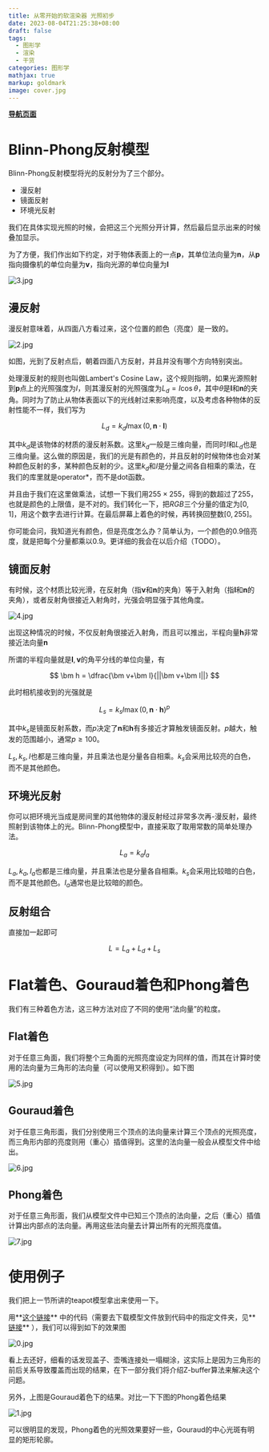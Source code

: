```yaml
---
title: 从零开始的软渲染器 光照初步
date: 2023-08-04T21:25:38+08:00
draft: false
tags:
  - 图形学
  - 渲染
  - 干货
categories: 图形学
mathjax: true
markup: goldmark
image: cover.jpg
---
```


<u>**[导航页面](../从零开始的软渲染器-导航/)**</u>

# Blinn-Phong反射模型

Blinn-Phong反射模型将光的反射分为了三个部分。

- 漫反射
- 镜面反射
- 环境光反射

我们在具体实现光照的时候，会把这三个光照分开计算，然后最后显示出来的时候叠加显示。

为了方便，我们作出如下约定，对于物体表面上的一点$\bm p$，其单位法向量为$\bm n$，从$\bm p$指向摄像机的单位向量为$\bm v$，指向光源的单位向量为$\bm l$

![3.jpg](3.jpg)

## 漫反射

漫反射意味着，从四面八方看过来，这个位置的颜色（亮度）是一致的。

![2.jpg](2.jpg)

如图，光到了反射点后，朝着四面八方反射，并且并没有哪个方向特别突出。

处理漫反射的规则也叫做Lambert's Cosine Law，这个规则指明，如果光源照射到$\bm p$点上的光照强度为$I$，则其漫反射的光照强度为$L_d=I\cos\theta$，其中$\theta$是$\bm l$和$\bm n$的夹角。同时为了防止从物体表面以下的光线射过来影响亮度，以及考虑各种物体的反射性能不一样，我们写为

$$
L_d = k_d I \max(0,\bm n\cdot\bm l)
$$

其中$k_d$是该物体的材质的漫反射系数。这里$k_d$一般是三维向量，而同时$I$和$L_d$也是三维向量。这么做的原因是，我们的光是有颜色的，并且反射的时候物体也会对某种颜色反射的多，某种颜色反射的少。这里$k_d$和$I$是分量之间各自相乘的乘法，在我们的库里就是operator*，而不是dot函数。

并且由于我们在这里做乘法，试想一下我们用$255\times255$，得到的数超过了$255$，也就是颜色的上限值，是不对的。我们转化一下，把$RGB$三个分量的值定为$[0,1]$，用这个数字去进行计算。在最后屏幕上着色的时候，再转换回整数$[0,255]$。

你可能会问，我知道光有颜色，但是亮度怎么办？简单认为，一个颜色的0.9倍亮度，就是把每个分量都乘以0.9。更详细的我会在以后介绍（TODO）。

## 镜面反射

有时候，这个材质比较光滑，在反射角（指$\bm v$和$\bm n$的夹角）等于入射角（指$\bm l$和$\bm n$的夹角），或者反射角很接近入射角时，光强会明显强于其他角度。

![4.jpg](4.jpg)

出现这种情况的时候，不仅反射角很接近入射角，而且可以推出，半程向量$\bm h$非常接近法向量$\bm n$

所谓的半程向量就是$\bm l,\bm v$的角平分线的单位向量，有

$$
\bm h = \dfrac{\bm v+\bm l}{||\bm v+\bm l||}
$$

此时相机接收到的光强就是

$$
L_s = k_s I \max(0,\bm n\cdot\bm h)^p
$$

其中$k_s$是镜面反射系数，而$p$决定了$\bm n$和$\bm h$有多接近才算触发镜面反射。$p$越大，触发的范围越小，通常$p\geq 100$。

$L_s,k_s,I$也都是三维向量，并且乘法也是分量各自相乘。$k_s$会采用比较亮的白色，而不是其他颜色。

## 环境光反射

你可以把环境光当成是房间里的其他物体的漫反射经过非常多次再-漫反射，最终照射到该物体上的光。Blinn-Phong模型中，直接采取了取用常数的简单处理办法。

$$
L_a = k_aI_a
$$

$L_a,k_a,I_a$也都是三维向量，并且乘法也是分量各自相乘。$k_s$会采用比较暗的白色，而不是其他颜色。$I_a$通常也是比较暗的颜色。

## 反射组合

直接加一起即可

$$
L = L_a+L_d+L_s
$$

# Flat着色、Gouraud着色和Phong着色

我们有三种着色方法，这三种方法对应了不同的使用“法向量”的粒度。

## Flat着色

对于任意三角面，我们将整个三角面的光照亮度设定为同样的值，而其在计算时使用的法向量为三角形的法向量（可以使用叉积得到）。如下图

![5.jpg](5.jpg)

## Gouraud着色

对于任意三角形面，我们分别使用三个顶点的法向量来计算三个顶点的光照亮度，而三角形内部的亮度则用（重心）插值得到。这里的法向量一般会从模型文件中给出。

![6.jpg](6.jpg)

## Phong着色

对于任意三角形面，我们从模型文件中已知三个顶点的法向量，之后（重心）插值计算出内部点的法向量。再用这些法向量去计算出所有的光照亮度值。

![7.jpg](7.jpg)

# 使用例子

我们把上一节所讲的teapot模型拿出来使用一下。

用**[这个链接](https://github.com/kegalas/oar/blob/main/tutorial/chapter5/src/main.cpp)** 中的代码（需要去下载模型文件放到代码中的指定文件夹，见**[链接](https://github.com/kegalas/oar/blob/main/tutorial/chapter5/obj/african_head.obj)** ），我们可以得到如下的效果图

![0.jpg](0.jpg)

看上去还好，细看的话发现盖子、壶嘴连接处一塌糊涂，这实际上是因为三角形的前后关系导致覆盖而出现的结果，在下一部分我们将介绍Z-buffer算法来解决这个问题。

另外，上图是Gouraud着色下的结果。对比一下下图的Phong着色结果

![1.jpg](1.jpg)

可以很明显的发现，Phong着色的光照效果要好一些，Gouraud的中心光斑有明显的矩形轮廓。
